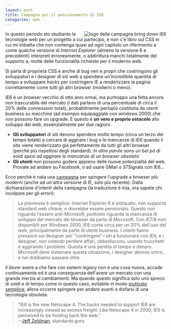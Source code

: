 ```yaml
---
layout: post
title: Campagna per il pensionamento di IE6
categories: web
---
```


<a href="https://www.bringdownie6.com/">
   <img src="/images/bdie6.png" alt="logo della campagna bring down IE6" style="float:right"/>
</a>

In questo periodo sto studianto le tecnologie web per un progetto a
cui partecipo, e non c'è libro sul CSS in cui mi imbatta che non
contenga quasi ad ogni capitolo un riferimento a come qualche
versione di *Internet Explorer* (almeno la versione 6 e precedenti)
interpreti erroneamente, o addirittura manchi totalmente del
supporto a, molte delle funzionalità richieste per il moderno web.

Si parla di proprietà CSS e anche di bug veri e propri che
costringono gli sviluppatori e i designer di siti web a spendere
un'incredibile quantità di tempo a sviluppare *hacks* per
costringere IE a renderizzare la pagina correttamente come tutti
gli altri browser (moderni o meno).

IE6 è un browser vecchio di otto anni ormai, ma purtroppo una fetta
ancora non trascurabile del mercato (i dati parlano di una percentuale
di circa il 20% delle connessioni totali), probabilmente perlopiù
costituita da utenti business su macchine (ad esempio equipaggiate con
windows 2000) che non possono fare un upgrade. E questo è **un vero e
proprio ostacolo** allo sviluppo del web, essenzialmente per due
ragioni:
   
 - **Gli sviluppatori** di siti devono spendere molto tempo (circa un
   terzo del tempo totale) a cercare di aggirare i bug e le mancanze
   di IE6 quando il sito viene renderizzato già perfettamente da tutti
   gli altri browser (perchè più rispettosi degli standard). *In altre
   parole sono un bel pò di soldi spesi ad aggirare le mancanze di un
   browser obsoleto*
 - **Gli utenti** non possono godere appieno delle nuove potenzialità del
   web. Provate ad andare su Facebook, o ad usare GMail o 37Signals
   con IE6...
   
Ecco perchè è nata una [campagna][bdie6] per spingere l'upgrade a browser più
moderni (anche ad un'altra versione di IE, solo più recente). Dalla
dichiarazione d'intenti della campagna (la traduzione è mia, ora sapete
chi incolpare per gli errori):

[bdie6]: https://www.bringdownie6.com/ "campagna: Bring Down IE6"	

> La premessa è semplice: Internet Explorer 6 è antiquato, non
> supporta standard web chiave, e dovrebbe essere pensionato. Questo
> non riguarda l'essere anti-Microsoft, piuttosto riguarda la mancanza
> di sviluppo del mercato dei browser da parte di Microsoft. Con IE7/8
> non disponibili per Windows 2000, IE6 conta circa per un 20%
> dell'uso del web, principalmente da parte di utenti business. I
> clienti fanno pressioni sui designer per "contringere" i siti a
> funzionare con IE6, e i designer, non volendo perdere affari,
> obbediscono, usando trucchetti e aggirando i problemi. Questa è una
> perdita di tempo e denaro. Microsoft deve sistemare questa
> situazione, i designer devono unirsi, e noi dobbiamo passare oltre.

Il dover avere a che fare con sistemi *legacy* non è una cosa nuova,
accade continuamente ed è una conseguenza dell'avere un mercato con
una grande inerzia ai cambiamenti. Ma quando questo significa solo uno
spreco di soldi e di tempo come in questo caso, evitabile in modo
[piuttosto][ff] [semplice][chrome], allora occorre spingere per andare avanti e
disfarsi di una tecnologia obsoleta.

[ff]: https://www.getfirefox.com/ "Scarica Mozilla Firefox"
[chrome]: https://www.google.com/chrome "Scarica Google Chrome"

> "IE6 is the new Netscape 4. The hacks needed to support IE6 are
> increasingly viewed as excess freight. Like Netscape 4 in 2000, IE6 is
> perceived to be holding back the web." <br/>
> --[Jeff Zeldman][zeldman], standards guru

[zeldman]: https://www.zeldman.com/ "Il sito personale di Jeffrey Zeldman"

